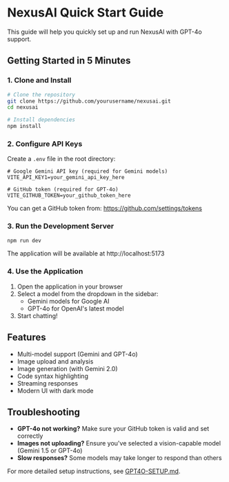 # NexusAI Quick Start Guide

This guide will help you quickly set up and run NexusAI with GPT-4o support.

## Getting Started in 5 Minutes

### 1. Clone and Install

```bash
# Clone the repository
git clone https://github.com/yourusername/nexusai.git
cd nexusai

# Install dependencies
npm install
```

### 2. Configure API Keys

Create a `.env` file in the root directory:

```
# Google Gemini API key (required for Gemini models)
VITE_API_KEY1=your_gemini_api_key_here

# GitHub token (required for GPT-4o)
VITE_GITHUB_TOKEN=your_github_token_here
```

You can get a GitHub token from: https://github.com/settings/tokens

### 3. Run the Development Server

```bash
npm run dev
```

The application will be available at http://localhost:5173

### 4. Use the Application

1. Open the application in your browser
2. Select a model from the dropdown in the sidebar:
   - Gemini models for Google AI
   - GPT-4o for OpenAI's latest model
3. Start chatting!

## Features

- Multi-model support (Gemini and GPT-4o)
- Image upload and analysis
- Image generation (with Gemini 2.0)
- Code syntax highlighting
- Streaming responses
- Modern UI with dark mode

## Troubleshooting

- **GPT-4o not working?** Make sure your GitHub token is valid and set correctly
- **Images not uploading?** Ensure you've selected a vision-capable model (Gemini 1.5 or GPT-4o)
- **Slow responses?** Some models may take longer to respond than others

For more detailed setup instructions, see [GPT4O-SETUP.md](./GPT4O-SETUP.md). 